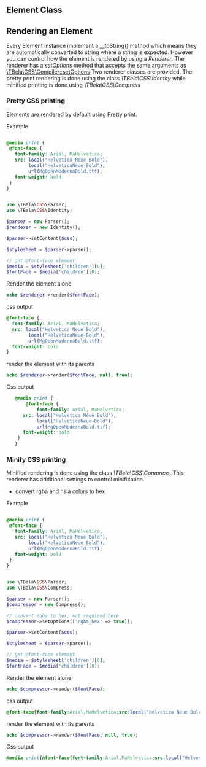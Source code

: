 
## Element Class

## Rendering an Element

Every Element instance implement a \_\_toString() method which means they are automatically converted to string where a string is expected.
However you can control how the element is rendered by using a _Renderer_. 
The renderer has a _setOptions_ method that accepts the same arguments as [\TBela\CSS\Compiler::setOptions](./compiler.md#compiler-options)
Two renderer classes are provided.
The pretty print rendering is done using the class _\TBela\CSS\Identity_ while minified printing is done using _\TBela\CSS\Compress_

### Pretty CSS printing

Elements are rendered by default using Pretty print. 

Example 

```css

@media print {
 @font-face {
   font-family: Arial, MaHelvetica;
   src: local("Helvetica Neue Bold"),
        local("HelveticaNeue-Bold"),
        url(MgOpenModernaBold.ttf);
   font-weight: bold
 }
}

```

```php

use \TBela\CSS\Parser;
use \TBela\CSS\Identity;

$parser = new Parser();
$renderer = new Identity();

$parser->setContent($css);

$stylesheet = $parser->parse();

// get @font-face element
$media = $stylesheet['children'][0];
$fontFace = $media['children'][0];


```
Render the element alone
```php
echo $renderer->render($fontFace);
```
css output
```css
@font-face {
  font-family: Arial, MaHelvetica;
  src: local("Helvetica Neue Bold"),
        local("HelveticaNeue-Bold"),
        url(MgOpenModernaBold.ttf);
  font-weight: bold
}
```

render the element with its parents
```php
echo $renderer->render($fontFace, null, true);
```
Css output
```css
   @media print {
       @font-face {
           font-family: Arial, MaHelvetica;
      src: local("Helvetica Neue Bold"),
           local("HelveticaNeue-Bold"),
           url(MgOpenModernaBold.ttf);
      font-weight: bold
    }
   }
```

### Minify CSS printing

Minified rendering is done using the class _\TBela\CSS\Compress_. This renderer has additional settings to control minification.
- convert rgba and hsla colors to hex


Example 

```css

@media print {
 @font-face {
   font-family: Arial, MaHelvetica;
   src: local("Helvetica Neue Bold"),
        local("HelveticaNeue-Bold"),
        url(MgOpenModernaBold.ttf);
   font-weight: bold
 }
}

```

```php

use \TBela\CSS\Parser;
use \TBela\CSS\Compress;

$parser = new Parser();
$compressor = new Compress();

// convert rgba to hex, not required here
$compressor->setOptions(['rgba_hex' => true]);

$parser->setContent($css);

$stylesheet = $parser->parse();

// get @font-face element
$media = $stylesheet['children'][0];
$fontFace = $media['children'][0];


```
Render the element alone
```php
echo $compressor->render($fontFace);
```
css output
```css
@font-face{font-family:Arial,MaHelvetica;src:local("Helvetica Neue Bold"),local("HelveticaNeue-Bold"),url(MgOpenModernaBold.ttf);font-weight:bold}
```

render the element with its parents
```php
echo $compressor->render($fontFace, null, true);
```
Css output
```css
@media print{@font-face{font-family:Arial,MaHelvetica;src:local("Helvetica Neue Bold"),local("HelveticaNeue-Bold"),url(MgOpenModernaBold.ttf);font-weight:bold}}
```
